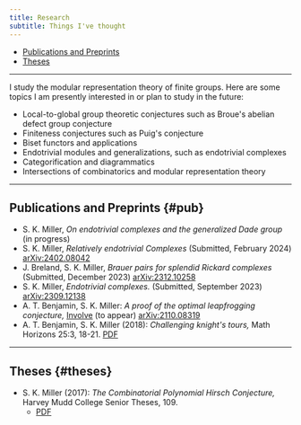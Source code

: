 ```yaml
---
title: Research
subtitle: Things I've thought
---
```


- [Publications and Preprints](#pub)
- [Theses](#theses)

---

I study the modular representation theory of finite groups. Here are some topics I am presently interested in or plan to study in the future:

- Local-to-global group theoretic conjectures such as Broue's abelian defect group conjecture
- Finiteness conjectures such as Puig's conjecture
- Biset functors and applications
- Endotrivial modules and generalizations, such as endotrivial complexes
- Categorification and diagrammatics
- Intersections of combinatorics and modular representation theory

---

## Publications and Preprints {#pub}

- S. K. Miller, *On endotrivial complexes and the generalized Dade group* (in progress)
- S. K. Miller, *Relatively endotrivial Complexes* (Submitted, February 2024) [arXiv:2402.08042](https://arxiv.org/abs/2402.08042)
- J. Breland, S. K. Miller, *Brauer pairs for splendid Rickard complexes* (Submitted, December 2023) [arXiv:2312.10258](https://arxiv.org/abs/2312.10258)
- S. K. Miller, *Endotrivial complexes.* (Submitted, September 2023) [arXiv:2309.12138](https://arxiv.org/abs/2309.12138)
- A. T. Benjamin, S. K. Miller: *A proof of the optimal leapfrogging conjecture,* [Involve](https://msp.org/soon/coming.php?jpath=involve) (to appear) [arXiv:2110.08319](https://arxiv.org/abs/2110.08319) 
- A. T. Benjamin, S. K. Miller (2018): *Challenging knight's tours,* Math Horizons 25:3, 18-21. [PDF](https://math.hmc.edu/benjamin/wp-content/uploads/sites/5/2019/06/Challenging-Knight%E2%80%99s-Tours.pdf)


---

## Theses {#theses}

- S. K. Miller (2017): *The Combinatorial Polynomial Hirsch Conjecture,* Harvey Mudd College Senior Theses, 109.
  - [PDF](https://scholarship.claremont.edu/cgi/viewcontent.cgi?article=1096&context=hmc_theses)



